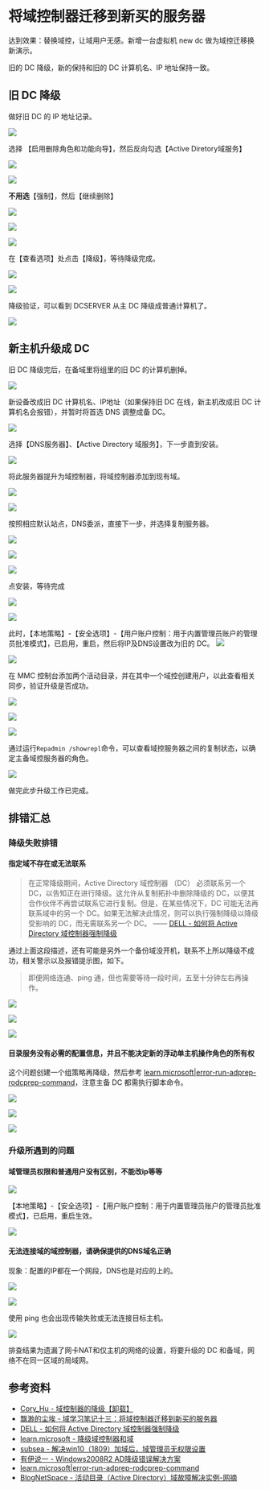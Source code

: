 # 将域控制器迁移到新买的服务器

达到效果：替换域控，让域用户无感。新增一台虚拟机 new dc 做为域控迁移换新演示。

旧的 DC 降级，新的保持和旧的 DC 计算机名、IP 地址保持一致。

## 旧 DC 降级

做好旧 DC 的 IP 地址记录。

![ ](https://cdn.sa.net/2024/10/07/6DQg59mbRvZYqWu.png)


选择 【启用删除角色和功能向导】，然后反向勾选【Active Diretory域服务】

![ ](https://cdn.sa.net/2024/10/07/wliWSY2rTxoIXfv.png)

![ ](https://cdn.sa.net/2024/10/07/EIkQ7oMuHP9LliK.png)

**不用选**【强制】，然后【继续删除】

![ ](https://cdn.sa.net/2024/10/07/RkHW2eOoudnJ9g3.png)

![ ](https://cdn.sa.net/2024/10/07/onS5i4fYNuU18XQ.png)

![ ](https://cdn.sa.net/2024/10/07/Icl1haspLHvoy3W.png)

在【查看选项】处点击【降级】，等待降级完成。

![ ](https://cdn.sa.net/2024/10/08/Od4bizkIBVEoZ1c.png)

![ ](https://cdn.sa.net/2024/10/07/yFZlOH3VGjToex7.png)

降级验证，可以看到 DCSERVER 从主 DC 降级成普通计算机了。

![ ](https://cdn.sa.net/2024/10/07/ohOiNDnzTAvgP8c.png)

## 新主机升级成 DC


旧 DC 降级完后，在备域里将组里的旧 DC 的计算机删掉。

![ ](https://cdn.sa.net/2024/10/08/GLgNd2FtrkW6xZq.png)

新设备改成旧 DC 计算机名、IP地址（如果保持旧 DC 在线，新主机改成旧 DC 计算机名会报错），并暂时将首选 DNS 调整成备 DC。

![ ](https://cdn.sa.net/2024/10/08/R6QV2YrMqpiUKnm.png)

选择【DNS服务器】、【Active Directory 域服务】，下一步直到安装。

![ ](https://cdn.sa.net/2024/10/08/QoFeD3Xc8ybzf4T.png)

将此服务器提升为域控制器，将域控制器添加到现有域。

![ ](https://cdn.sa.net/2024/10/08/z5mjJILMkhdgKV9.png)

![ ](https://cdn.sa.net/2024/10/08/CKrHNn5SlQ9wVJU.png)

按照相应默认站点，DNS委派，直接下一步，并选择复制服务器。

![ ](https://cdn.sa.net/2024/10/09/YAlLMoC8piX2eb3.png)

![ ](https://cdn.sa.net/2024/10/09/cpYIbifUmJ48qEx.png)

![ ](https://cdn.sa.net/2024/10/09/BoRyp4KTNxhg6I8.png)

点安装，等待完成

![ ](https://cdn.sa.net/2024/10/09/odFaSVyw17BqpMG.png)

![ ](https://cdn.sa.net/2024/10/09/FvgItuR6YCAaVbk.png)

此时，【本地策略】-【安全选项】-【用户账户控制：用于内置管理员账户的管理员批准模式】，已启用，重启，然后将IP及DNS设置改为旧的 DC。
![ ](https://cdn.sa.net/2024/10/09/qcXT8CJQG1MVOxo.png)

![ ](https://cdn.sa.net/2024/10/09/AjwcC8NJBEkSW9O.png)

在 MMC 控制台添加两个活动目录，并在其中一个域控创建用户，以此查看相关同步，验证升级是否成功。

![ ](https://cdn.sa.net/2024/10/09/5AcqfjPNgd78ZbE.png)

![ ](https://cdn.sa.net/2024/10/09/hdivLzOJqcDpIlW.png)

![ ](https://cdn.sa.net/2024/10/09/hdivLzOJqcDpIlW.png)

通过运行`Repadmin /showrepl`命令，可以查看域控服务器之间的复制状态，以确定主备域控服务器的角色。

![ ](https://cdn.sa.net/2024/10/09/yBjYZJtx7d8biaV.png)

做完此步升级工作已完成。

## 排错汇总

### 降级失败排错

#### 指定域不存在或无法联系

> 在正常降级期间，Active Directory 域控制器 （DC） 必须联系另一个 DC，以告知正在进行降级。这允许从复制拓扑中删除降级的 DC，以便其合作伙伴不再尝试联系它进行复制。但是，在某些情况下，DC 可能无法再联系域中的另一个 DC。如果无法解决此情况，则可以执行强制降级以降级受影响的 DC，而无需联系另一个 DC。 —— [DELL - 如何将 Active Directory 域控制器强制降级](https://www.dell.com/support/kbdoc/zh-cn/000202630/%E5%A6%82%E4%BD%95-%E5%B0%86-active-directory-%E5%9F%9F-%E6%8E%A7%E5%88%B6%E5%99%A8-%E5%BC%BA%E5%88%B6-%E9%99%8D%E7%BA%A7)

通过上面这段描述，还有可能是另外一个备份域没开机，联系不上所以降级不成功，相关警示以及报错提示图，如下。

> 即便网络连通、ping 通，但也需要等待一段时间，五至十分钟左右再操作。

![ ](https://cdn.sa.net/2024/10/07/FHfonpilLSDtEIP.png)

![ ](https://cdn.sa.net/2024/10/07/q2EjT5wxQz4sB38.png)

![ ](https://cdn.sa.net/2024/10/07/C73jIQRFxJlf6Xg.png)

#### 目录服务没有必需的配置信息，并且不能决定新的浮动单主机操作角色的所有权

这个问题创建一个组策略再降级，然后参考 [learn.microsoft|error-run-adprep-rodcprep-command](https://learn.microsoft.com/zh-cn/troubleshoot/windows-server/active-directory/error-run-adprep-rodcprep-command)，注意主备 DC 都需执行脚本命令。

![ ](https://cdn.sa.net/2024/10/08/Wo8vIE3xKGpYDCt.png)

![ ](https://cdn.sa.net/2024/10/09/CXiGxT6nqlpuUOV.png)

![ ](https://cdn.sa.net/2024/10/09/ZgjmSPEOesDGXoI.png)

### 升级所遇到的问题

#### 域管理员权限和普通用户没有区别，不能改ip等等

![ ](https://cdn.sa.net/2024/10/08/Pb6ajWIBoMAiqfx.png)

【本地策略】-【安全选项】-【用户账户控制：用于内置管理员账户的管理员批准模式】，已启用，重启生效。

![ ](https://cdn.sa.net/2024/10/08/JlRsyICVYpduv73.png)

#### 无法连接域的域控制器，请确保提供的DNS域名正确

现象：配置的IP都在一个网段，DNS也是对应的上的。

![ ](https://cdn.sa.net/2024/10/09/fbLVSOqRPcFJxKr.png)

![ ](https://cdn.sa.net/2024/10/09/HzevsA5KciT2CU7.png)

使用 ping 也会出现传输失败或无法连接目标主机。

![ ](https://cdn.sa.net/2024/10/09/PXRtTYfr467BEAG.png)

排查结果为遗漏了网卡NAT和仅主机的网络的设置，将要升级的 DC 和备域，网络不在同一区域的局域网。


## 参考资料

* [Cory_Hu - 域控制器的降级【卸载】](https://blog.csdn.net/weixin_41982957/article/details/107011670)
* [飘渺的尘埃 - 域学习笔记十三：将域控制器迁移到新买的服务器 ](https://www.cnblogs.com/atomy/p/13741596.html)
* [DELL - 如何将 Active Directory 域控制器强制降级](https://www.dell.com/support/kbdoc/zh-cn/000202630/%E5%A6%82%E4%BD%95-%E5%B0%86-active-directory-%E5%9F%9F-%E6%8E%A7%E5%88%B6%E5%99%A8-%E5%BC%BA%E5%88%B6-%E9%99%8D%E7%BA%A7)
* [learn.microsoft - 降级域控制器和域](https://learn.microsoft.com/zh-cn/windows-server/identity/ad-ds/deploy/demoting-domain-controllers-and-domains--level-200-)
* [subsea - 解决win10（1809）加域后，域管理员无权限设置](https://www.cnblogs.com/subsea/p/14178434.html)
* [有伊说一  - Windows2008R2 AD降级错误解决方案](https://blog.51cto.com/gaowenlong/1706526)
* [learn.microsoft|error-run-adprep-rodcprep-command](https://learn.microsoft.com/zh-cn/troubleshoot/windows-server/active-directory/error-run-adprep-rodcprep-command)
* [BlogNetSpace - 活动目录（Active Directory）域故障解决实例-网摘](https://www.cnblogs.com/BlogNetSpace/archive/2012/03/20/1556098.html)
